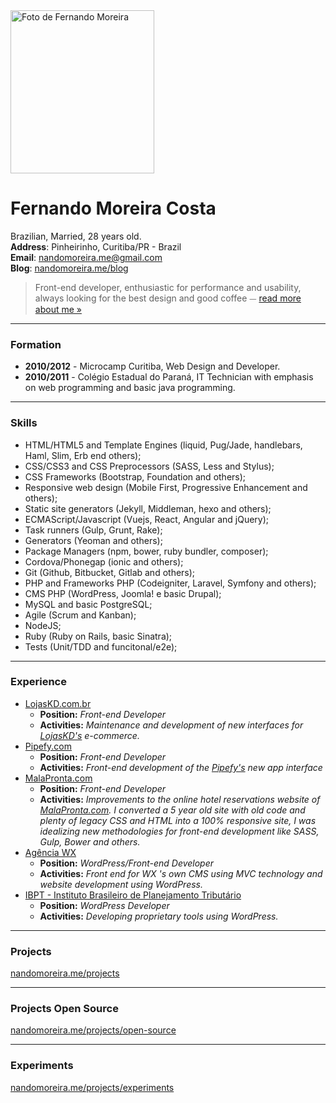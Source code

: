 <div class="avatar">
  <img src="/images/about/avatar.jpg" alt="Foto de Fernando Moreira" width="230" height="261">
</div>

# **Fernando Moreira Costa**

Brazilian, Married, 28 years old. <br>
**Address**: Pinheirinho, Curitiba/PR - Brazil <br>
**Email**: [nandomoreira.me@gmail.com](mailto:nandomoreira.me@gmail.com) <br>
**Blog**: [nandomoreira.me/blog](/blog)

> Front-end developer, enthusiastic for performance and usability, always looking for the best design and good coffee ⏤ [read more about me &raquo;](/about)

---

### Formation

* **2010/2012** - Microcamp Curitiba, Web Design and Developer.
* **2010/2011** - Colégio Estadual do Paraná, IT Technician with emphasis on web programming and basic java programming.

---

### Skills

* HTML/HTML5 and Template Engines (liquid, Pug/Jade, handlebars, Haml, Slim, Erb end others);
* CSS/CSS3 and CSS Preprocessors (SASS, Less and Stylus);
* CSS Frameworks (Bootstrap, Foundation and others);
* Responsive web design (Mobile First, Progressive Enhancement and others);
* Static site generators (Jekyll, Middleman, hexo and others);
* ECMAScript/Javascript (Vuejs, React, Angular and jQuery);
* Task runners (Gulp, Grunt, Rake);
* Generators (Yeoman and others);
* Package Managers (npm, bower, ruby bundler, composer);
* Cordova/Phonegap (ionic and others);
* Git (Github, Bitbucket, Gitlab and others);
* PHP and Frameworks PHP (Codeigniter, Laravel, Symfony and others);
* CMS PHP (WordPress, Joomla! e basic Drupal);
* MySQL and basic PostgreSQL;
* Agile (Scrum and Kanban);
* NodeJS;
* Ruby (Ruby on Rails, basic Sinatra);
* Tests (Unit/TDD and funcitonal/e2e);

---

### Experience

* [LojasKD.com.br](https://www.lojaskd.com.br/)
    * **Position:** *Front-end Developer*
    * **Activities:** *Maintenance and development of new interfaces for [LojasKD's](https://www.lojaskd.com.br/) e-commerce.*
* [Pipefy.com](http://pipefy.com)
    * **Position:** *Front-end Developer*
    * **Activities:** *Front-end development of the [Pipefy's](http://app.pipefy.com) new app interface*
* [MalaPronta.com](http://malapronta.com.br/)
    * **Position:** *Front-end Developer*
    * **Activities:** *Improvements to the online hotel reservations website of [MalaPronta.com](http://malapronta.com.br/). I converted a 5 year old site with old code and plenty of legacy CSS and HTML into a 100% responsive site, I was idealizing new methodologies for front-end development like SASS, Gulp, Bower and others.*
* [Agência WX](http://agenciawx.com.br/)
    * **Position:** *WordPress/Front-end Developer*
    * **Activities:** *Front end for WX 's own CMS using MVC technology and website development using WordPress.*
* [IBPT - Instituto Brasileiro de Planejamento Tributário](http://www.ibpt.org.br/)
    * **Position:** *WordPress Developer*
    * **Activities:** *Developing proprietary tools using WordPress.*
---

### Projects

[nandomoreira.me/projects](/projects)

---

### Projects Open Source

[nandomoreira.me/projects/open-source](/projects/open-source)

---

### Experiments

[nandomoreira.me/projects/experiments](/projects/experiments)
